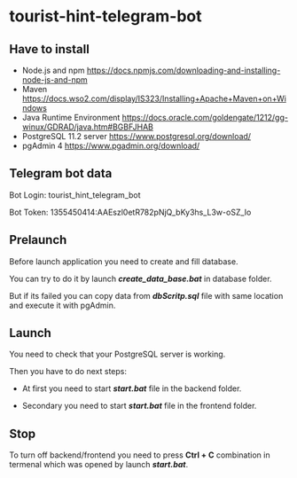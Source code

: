 # tourist-hint-telegram-bot

## Have to install
- Node.js and npm
https://docs.npmjs.com/downloading-and-installing-node-js-and-npm
- Maven
https://docs.wso2.com/display/IS323/Installing+Apache+Maven+on+Windows
- Java Runtime Environment
https://docs.oracle.com/goldengate/1212/gg-winux/GDRAD/java.htm#BGBFJHAB
- PostgreSQL 11.2 server
https://www.postgresql.org/download/
- pgAdmin 4
https://www.pgadmin.org/download/

## Telegram bot data
  Bot Login: tourist_hint_telegram_bot
  
  Bot Token: 1355450414:AAEszl0etR782pNjQ_bKy3hs_L3w-oSZ_Io

## Prelaunch
  Before launch application you need to create and fill database.
  
  You can try to do it by launch ***create_data_base.bat*** in database folder.
  
  But if its failed you can copy data from ***dbScritp.sql*** file with same location and execute it with pgAdmin.

## Launch
  You need to check that your PostgreSQL server is working.
  
  Then you have to do next steps: 
  
- At first you need to start ***start.bat*** file in the backend folder.

- Secondary you need to start ***start.bat*** file in the frontend folder.

## Stop
  To turn off backend/frontend you need to press **Ctrl + C** combination in termenal which was opened by launch ***start.bat***.


